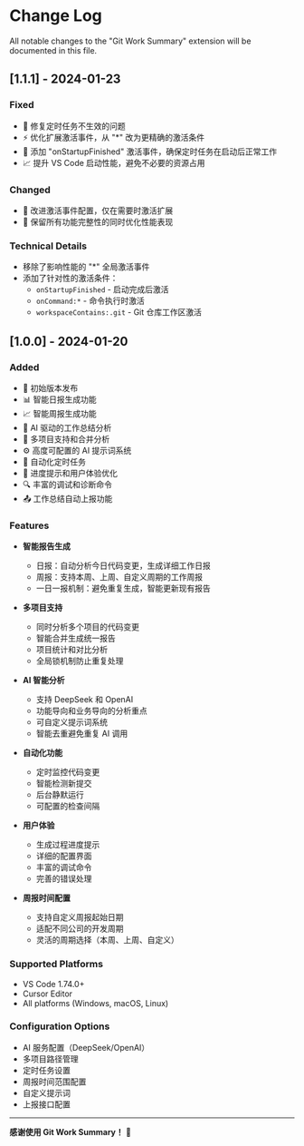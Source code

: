 # Change Log

All notable changes to the "Git Work Summary" extension will be documented in this file.

## [1.1.1] - 2024-01-23

### Fixed
- 🔧 修复定时任务不生效的问题
- ⚡ 优化扩展激活事件，从 "*" 改为更精确的激活条件
- 🚀 添加 "onStartupFinished" 激活事件，确保定时任务在启动后正常工作
- 📈 提升 VS Code 启动性能，避免不必要的资源占用

### Changed
- 🎯 改进激活事件配置，仅在需要时激活扩展
- 🔄 保留所有功能完整性的同时优化性能表现

### Technical Details
- 移除了影响性能的 "*" 全局激活事件
- 添加了针对性的激活条件：
  - `onStartupFinished` - 启动完成后激活
  - `onCommand:*` - 命令执行时激活
  - `workspaceContains:.git` - Git 仓库工作区激活

## [1.0.0] - 2024-01-20

### Added
- 🎉 初始版本发布
- 📊 智能日报生成功能
- 📈 智能周报生成功能
- 🤖 AI 驱动的工作总结分析
- 🏢 多项目支持和合并分析
- ⚙️ 高度可配置的 AI 提示词系统
- 🔄 自动化定时任务
- 📱 进度提示和用户体验优化
- 🔍 丰富的调试和诊断命令
- 📤 工作总结自动上报功能

### Features
- **智能报告生成**
  - 日报：自动分析今日代码变更，生成详细工作日报
  - 周报：支持本周、上周、自定义周期的工作周报
  - 一日一报机制：避免重复生成，智能更新现有报告

- **多项目支持**
  - 同时分析多个项目的代码变更
  - 智能合并生成统一报告
  - 项目统计和对比分析
  - 全局锁机制防止重复处理

- **AI 智能分析**
  - 支持 DeepSeek 和 OpenAI
  - 功能导向和业务导向的分析重点
  - 可自定义提示词系统
  - 智能去重避免重复 AI 调用

- **自动化功能**
  - 定时监控代码变更
  - 智能检测新提交
  - 后台静默运行
  - 可配置的检查间隔

- **用户体验**
  - 生成过程进度提示
  - 详细的配置界面
  - 丰富的调试命令
  - 完善的错误处理

- **周报时间配置**
  - 支持自定义周报起始日期
  - 适配不同公司的开发周期
  - 灵活的周期选择（本周、上周、自定义）

### Supported Platforms
- VS Code 1.74.0+
- Cursor Editor
- All platforms (Windows, macOS, Linux)

### Configuration Options
- AI 服务配置（DeepSeek/OpenAI）
- 多项目路径管理
- 定时任务设置
- 周报时间范围配置
- 自定义提示词
- 上报接口配置

---

**感谢使用 Git Work Summary！** 🎉 